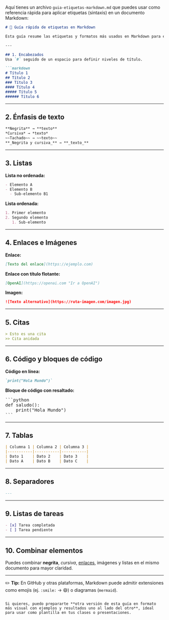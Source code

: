 Aquí tienes un archivo `guia-etiquetas-markdown.md` que puedes usar como referencia rápida para aplicar etiquetas (sintaxis) en un documento Markdown:

````markdown
# 📌 Guía rápida de etiquetas en Markdown

Esta guía resume las etiquetas y formatos más usados en Markdown para estructurar documentos.

---

## 1. Encabezados
Usa `#` seguido de un espacio para definir niveles de título.

```markdown
# Título 1
## Título 2
### Título 3
#### Título 4
##### Título 5
###### Título 6
````

---

## 2. Énfasis de texto

```markdown
**Negrita** → **texto**
*Cursiva* → *texto*
~~Tachado~~ → ~~texto~~
**_Negrita y cursiva_** → **_texto_**
```

---

## 3. Listas

**Lista no ordenada:**

```markdown
- Elemento A
- Elemento B
  - Sub-elemento B1
```

**Lista ordenada:**

```markdown
1. Primer elemento
2. Segundo elemento
   1. Sub-elemento
```

---

## 4. Enlaces e Imágenes

**Enlace:**

```markdown
[Texto del enlace](https://ejemplo.com)
```

**Enlace con título flotante:**

```markdown
[OpenAI](https://openai.com "Ir a OpenAI")
```

**Imagen:**

```markdown
![Texto alternativo](https://ruta-imagen.com/imagen.jpg)
```

---

## 5. Citas

```markdown
> Esto es una cita
>> Cita anidada
```

---

## 6. Código y bloques de código

**Código en línea:**

```markdown
`print("Hola Mundo")`
```

**Bloque de código con resaltado:**

<pre>
```python
def saludo():
    print("Hola Mundo")
```
</pre>

---

## 7. Tablas

```markdown
| Columna 1 | Columna 2 | Columna 3 |
|-----------|-----------|-----------|
| Dato 1    | Dato 2    | Dato 3    |
| Dato A    | Dato B    | Dato C    |
```

---

## 8. Separadores

```markdown
---
```

---

## 9. Listas de tareas

```markdown
- [x] Tarea completada
- [ ] Tarea pendiente
```

---

## 10. Combinar elementos

Puedes combinar **negrita**, *cursiva*, [enlaces](https://ejemplo.com), imágenes y listas en el mismo documento para mayor claridad.

---

✏️ **Tip:** En GitHub y otras plataformas, Markdown puede admitir extensiones como emojis (ej. `:smile:` → 😄) o diagramas (`mermaid`).

```

Si quieres, puedo prepararte **otra versión de esta guía en formato más visual con ejemplos y resultados uno al lado del otro**, ideal para usar como plantilla en tus clases o presentaciones.
```

